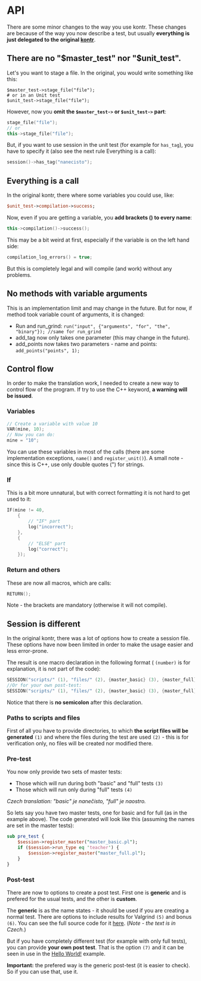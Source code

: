 # API
There are some minor changes to the way you use kontr. These changes are because of the way you now describe a test, but usually **everything is just delegated to the original [kontr](https://github.com/HappyCerberus/kontr)**.

## There are no "$master_test" nor "$unit_test".
Let's you want to stage a file. In the original, you would write something like this:

    $master_test->stage_file("file");
    # or in an Unit test
    $unit_test->stage_file("file");

However, now you **omit the `$master_test->` or `$unit_test->` part**:

```C++
stage_file("file");
// or
this->stage_file("file");
```

But, if you want to use session in the unit test (for example for `has_tag`), you have to specify it (also see the next rule Everything is a call):

```C++
session()->has_tag("nanecisto");
```

## Everything is a call

In the original kontr, there where some variables you could use, like:

```Perl
$unit_test->compilation->success;
```

Now, even if you are getting a variable, you **add brackets () to every name**:

```C++
this->compilation()->success();
```

This may be a bit weird at first, especially if the variable is on the left hand side:

```C++
compilation_log_errors() = true;
```

But this is completely legal and will compile (and work) without any problems.

## No methods with variable arguments
This is an implementation limit and may change in the future. But for now, if method took variable count of arguments, it is changed:

* Run and run_grind: `run("input", {"arguments", "for", "the", "binary"}); //same for run_grind`
* add_tag now only takes one parameter (this may change in the future).
* add_points now takes two parameters - name and points: `add_points("points", 1);`

## Control flow
In order to make the translation work, I needed to create a new way to control flow of the program. If try to use the C++ keyword, **a warning will be issued**.

### Variables

```C++
// Create a variable with value 10
VAR(mine, 10);
// Now you can do:
mine = "10";
```

You can use these variables in most of the calls (there are some implementation exceptions, `name()` and `register_unit()`). A small note - since this is C++, use only double quotes (") for strings.

### If
This is a bit more unnatural, but with correct formatting it is not hard to get used to it:

```C++
IF(mine != 40,
	{ 
		// "IF" part
		log("incorrect"); 
	},
	{
		// "ELSE" part
		log("correct");
	});
```

### Return and others
These are now all macros, which are calls:

```C++
RETURN();
```

Note - the brackets are mandatory (otherwise it will not compile).

## Session is different
In the original kontr, there was a lot of options how to create a session file. These options have now been limited in order to make the usage easier and less error-prone.

The result is one macro declaration in the following format ( `(number)` is for explanation, it is not part of the code):

```c++
SESSION("scripts/" (1), "files/" (2), {master_basic} (3), {master_full} (4), false (5), false (6) )
//Or for your own post-test:
SESSION("scripts/" (1), "files/" (2), {master_basic} (3), {master_full} (4), { add_summary("post_test"); } (7) )
```

Notice that there is **no semicolon** after this declaration.

### Paths to scripts and files
First of all you have to provide directories, to which **the script files will be generated** `(1)` and where the files during the test are used `(2)` - this is for verification only, no files will be created nor modified there.

### Pre-test
You now only provide two sets of master tests:

* Those which will run during both "basic" and "full" tests `(3)`
* Those which will run only during "full" tests `(4)`

*Czech translation: "basic" je nanečisto, "full" je naostro.*

So lets say you have two master tests, one for basic and for full (as in the example above). The code generated will look like this (assuming the names are set in the master tests):

```Perl
sub pre_test {
	$session->register_master("master_basic.pl");
	if ($session->run_type eq 'teacher') {
		$session->register_master("master_full.pl");
	}
}
```

### Post-test
There are now to options to create a post test. First one is **generic** and is prefered for the usual tests, and the other is **custom**.

The **generic** is as the name states - it should be used if you are creating a normal test. There are options to include results for Valgrind `(5)` and bonus `(6)`. You can see the full source code for it [here](https://github.com/xbrukner/kontr-tests/blob/master/Generator/Session.h#L93). (*Note - the text is in Czech.*)

But if you have completely different test (for example with only full tests), you can provide **your own post test**. That is the option `(7)` and it can be seen in use in the [Hello World!](https://github.com/xbrukner/kontr-tests/blob/master/Hello.cpp) example.

**Important:** the prefered way is the generic post-test (it is easier to check). So if you can use that, use it.

